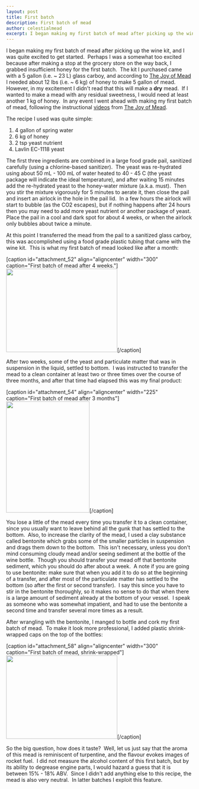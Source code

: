 ```yaml
---
layout: post
title: First batch
description: First batch of mead
author: celestialmead
excerpt: I began making my first batch of mead after picking up the wine kit, and I was quite excited to get started.
---
```

<p>I began making my first batch of mead after picking up the wine kit, and I was quite excited to get started.  Perhaps I was a somewhat too excited because after making a stop at the grocery store on the way back, I grabbed insufficient honey for the first batch.  The kit I purchased came with a 5 gallon (i.e. ~ 23 L) glass carboy, and according to <a href="http://www.stormthecastle.com/mead" target="_blank">The Joy of Mead</a> I needed about 12 lbs (i.e. ~ 6 kg) of honey to make 5 gallon of mead.  However, in my excitement I didn't read that this will make a <strong>dry</strong> mead.  If I wanted to make a mead with any residual sweetness, I would need at least another 1 kg of honey.  In any event I went ahead with making my first batch of mead, following the instructional <a href="http://www.stormthecastle.com/mead/mead-making-video-tutorial.htm" target="_blank">videos</a> from <a href="http://www.stormthecastle.com/mead" target="_blank">The Joy of  Mead</a>.</p>
<p><!--more--></p>
<p>The recipe I used was quite simple:</p>
<ol>
<li>4 gallon of spring water</li>
<li>6 kg of honey</li>
<li>2 tsp yeast nutrient</li>
<li>Lavlin EC-1118 yeast</li>
</ol>
<p>The first three ingredients are combined in a large food grade pail, sanitized carefully (using a chlorine-based sanitizer).  The yeast was re-hydrated using about 50 mL - 100 mL of water heated to 40 - 45 C (the yeast package will indicate the ideal temperature), and after waiting 15 minutes add the re-hydrated yeast to the honey-water mixture (a.k.a. must).  Then you stir the mixture vigorously for 5 minutes to aerate it, then close the pail and insert an airlock in the hole in the pail lid.  In a few hours the airlock will start to bubble (as the CO2 escapes), but if nothing happens after 24 hours then you may need to add more yeast nutrient or another package of yeast.  Place the pail in a cool and dark spot for about 4 weeks, or when the airlock only bubbles about twice a minute.</p>
<p>At this point I transferred the mead from the pail to a sanitized glass carboy, this was accomplished using a food grade plastic tubing that came with the wine kit.  This is what my first batch of mead looked like after a month:</p>
<p>[caption id="attachment_52" align="aligncenter" width="300" caption="First batch of mead after 4 weeks."]<a rel="attachment wp-att-52" href="http://celestialmead.wordpress.com/2010/06/14/first-batch/mead_022709/"><img class="size-medium wp-image-52" title="First batch" src="{{ site.baseurl }}/assets/mead_022709.jpg?w=300" alt="" width="300" height="225" /></a>[/caption]</p>
<p>After two weeks, some of the yeast and particulate matter that was in suspension in the liquid, settled to bottom.  I was instructed to transfer the mead to a clean container at least two or three times over the course of three months, and after that time had elapsed this was my final product:</p>
<p>[caption id="attachment_54" align="aligncenter" width="225" caption="First batch of mead after 3 months"]<a rel="attachment wp-att-54" href="http://celestialmead.wordpress.com/2010/06/14/first-batch/second_clarification_sunshine1_052109/"><img class="size-medium wp-image-54" title="First batch" src="{{ site.baseurl }}/assets/second_clarification_sunshine1_052109.jpg?w=225" alt="" width="225" height="300" /></a>[/caption]</p>
<p>You lose a little of the mead every time you transfer it to a clean container, since you usually want to leave behind all the gunk that has settled to the bottom.  Also, to increase the clarity of the mead, I used a clay substance called bentonite which grabs some of the smaller particles in suspension and drags them down to the bottom.  This isn't necessary, unless you don't mind consuming cloudy mead and/or seeing sediment at the bottle of the wine bottle.  Though you should transfer your mead off that bentonite sediment, which you should do after about a week.  A note if you are going to use bentonite: make sure that when you add it to do so at the beginning of a transfer, and after most of the particulate matter has settled to the bottom (so after the first or second transfer).  I say this since you have to stir in the bentonite thoroughly, so it makes no sense to do that when there is a large amount of sediment already at the bottom of your vessel.  I speak as someone who was somewhat impatient, and had to use the bentonite a second time and transfer several more times as a result.</p>
<p>After wrangling with the bentonite, I manged to bottle and cork my first batch of mead.  To make it look more professional, I added plastic shrink-wrapped caps on the top of the bottles:</p>
<p>[caption id="attachment_58" align="aligncenter" width="300" caption="First batch of mead, shrink-wrapped"]<a rel="attachment wp-att-58" href="http://celestialmead.wordpress.com/2010/06/14/first-batch/shrink_wrapped1_052109/"><img class="size-medium wp-image-58" title="Shrink-wrapped" src="{{ site.baseurl }}/assets/shrink_wrapped1_0521091.jpg?w=300" alt="" width="300" height="225" /></a>[/caption]</p>
<p>So the big question, how does it taste?  Well, let us just say that the aroma of this mead is reminiscent of turpentine, and the flavour evokes images of rocket fuel.  I did not measure the alcohol content of this first batch, but by its ability to degrease engine parts, I would hazard a guess that it is between 15% - 18% ABV.  Since I didn't add anything else to this recipe, the mead is also very neutral.  In latter batches I exploit this feature.</p>
